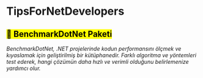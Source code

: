 # TipsForNetDevelopers

## <mark> 📌 BenchmarkDotNet Paketi</mark>

*BenchmarkDotNet, .NET projelerinde kodun performansını ölçmek ve kıyaslamak için geliştirilmiş bir kütüphanedir. Farklı algoritma ve yöntemleri test ederek, hangi çözümün daha hızlı ve verimli olduğunu belirlemenize yardımcı olur.*